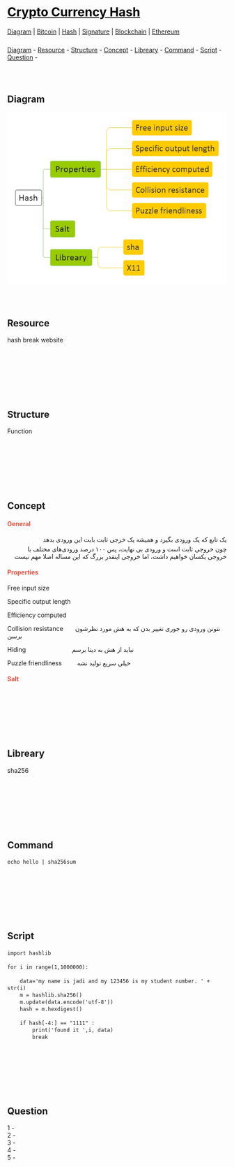 <style>
.md0{margin-top: 150px;}
.md1{margin-top: 75px;}
.md2{margin-top: 50px;}
.md3{margin-top: 25px;}
.md4{margin-top: 5px;}
.tbl1 td#header{background-color: D1ECCF}
.tbl1 tr#header{background-color: D1ECCF}
.red{color:#E74C3C}
.blue{color:#3498DB}
.green{color:##28B463}
</style>


# [<span style="color:black;">Crypto Currency Hash</span>](file:./CryptoCurrency.md)
[Diagram](CryptoCurrency-Diagram.md) | 
[Bitcoin](CryptoCurrency-Bitcoin.md) |
[Hash](CryptoCurrency-Hash.md) |
[Signature](CryptoCurrency-Signature.md) |
[Blockchain](CryptoCurrency-Blockchain.md) |
[Ethereum](CryptoCurrency-Ethereum.md)


<div class="md3"></div>
<a href="#diagram">Diagram</a> - 
<a href="#resource">Resource</a> - 
<a href="#structure">Structure</a> - 
<a href="#concept">Concept</a> - 
<a href="#libreary">Libreary</a> - 
<a href="#command">Command</a> - 
<a href="#script">Script</a> - 
<a href="#question">Question</a> - 








<div class="md1"></div>

## Diagram

![](Diagram/CryptoCurrency-Hashing.jpeg)






<div class="md1"></div>

## Resource

hash break website




<div class="md0"></div>

## Structure

Function 



<div class="md0"></div>

## Concept

#### <span class="red">General</span>

<div align="right" dir="rtl">
<span>یک تابع که یک ورودی بگیرد و همیشه یک خرجی ثابت بابت این ورودی بدهد</span>
<div class="md4"></div>
<span>چون خروجی‌ ثابت است و ورودی بی‌ نهایت، پس ۱۰۰ درصد ورودی‌های مختلف با خروجی یکسان خواهیم داشت، اما خروجی‌ اینقدر بزرگ که این مساله اصلا مهم نیست</span>
</div>

#### <span class="red">Properties</span>

Free input size

Specific output length

Efficiency computed

Collision resistance
&nbsp;&nbsp;&nbsp;&nbsp;&nbsp;
<span>نتونن ورودی رو جوری تغییر بدن که به هش مورد نظرشون برسن</span>


Hiding
&#8195;&#8195;&#8195;&#8195;&#8195;&#8195;&#8195;
<span>نباید از هش به دیتا برسم</span>


Puzzle friendliness
&nbsp;&nbsp;&nbsp;&nbsp;&nbsp;&nbsp;&nbsp;
<span>خیلی سریع تولید نشه</span>


#### <span class="red">Salt</span>




<div class="md0"></div>

## Libreary

sha256





<div class="md0"></div>

## Command

    echo hello | sha256sum




<div class="md0"></div>

## Script

    import hashlib

    for i in range(1,1000000):

        data='my name is jadi and my 123456 is my student number. ' + str(i)
        m = hashlib.sha256()
        m.update(data.encode('utf-8'))
        hash = m.hexdigest()

        if hash[-4:] == "1111" :
            print('found it ',i, data)
            break




<div class="md0"></div>

## Question

1 -
<br>
2 - 
<br>
3 - 
<br>
4 - 
<br>
5 - 